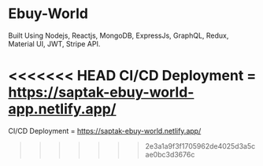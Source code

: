 # Ebuy-World

Built Using Nodejs, Reactjs, MongoDB, ExpressJs, GraphQL, Redux, Material UI, JWT, Stripe API.

<<<<<<< HEAD
CI/CD Deployment = https://saptak-ebuy-world-app.netlify.app/
=======
CI/CD Deployment = https://saptak-ebuy-world.netlify.app/
>>>>>>> 2e3a1a9f3f1705962de4025d3a5cae0bc3d3676c
